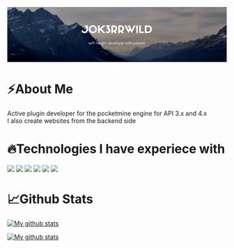 

<!--
**J0k3rrWild/J0k3rrWild** is a ✨ _special_ ✨ repository because its `README.md` (this file) appears on your GitHub profile.

Here are some ideas to get you started:

- 🔭 I’m currently working on ...
- 🌱 I’m currently learning ...
- 👯 I’m looking to collaborate on ...
- 🤔 I’m looking for help with ...
- 💬 Ask me about ...
- 📫 How to reach me: ...
- 😄 Pronouns: ...
- ⚡ Fun fact: ...
-->

![banner](https://github.com/J0k3rrWild/J0k3rrWild/blob/master/Mountain%20Landscape%20Photography%20Etsy%20Banner(1).png)

# ⚡About Me
Active plugin developer for the pocketmine engine for API 3.x and 4.x<br>
I also create websites from the backend side

# 🔥Technologies I have experiece with
![](https://img.shields.io/badge/MySQL-00000F?style=for-the-badge&logo=mysql&logoColor=white) ![](https://img.shields.io/badge/Ubuntu-E95420?style=for-the-badge&logo=ubuntu&logoColor=white) ![](https://img.shields.io/badge/Python-14354C?style=for-the-badge&logo=python&logoColor=white) ![](https://img.shields.io/badge/PHP-777BB4?style=for-the-badge&logo=php&logoColor=white) ![](https://img.shields.io/badge/Laravel-FF2D20?style=for-the-badge&logo=laravel&logoColor=white) ![](https://img.shields.io/badge/GitHub-100000?style=for-the-badge&logo=github&logoColor=white)

# 📈Github Stats
[![My github stats](https://github-readme-stats.vercel.app/api/top-langs/?username=J0k3rrWild&theme=blue-green)](https://github.com/J0k3rrWild)

[![My github stats](https://github-readme-stats.vercel.app/api?username=J0k3rrWild&count_private=true&theme=blue-green)](https://github.com/J0k3rrWild)

